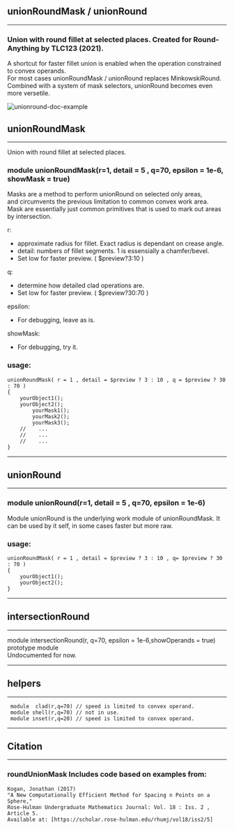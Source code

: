 ## unionRoundMask / unionRound  
---
### Union with round fillet at selected places. Created for Round-Anything by TLC123 (2021).  
A shortcut for faster fillet union is enabled when the operation constrained to convex operands.  
For most cases unionRoundMask / unionRound replaces MinkowskiRound.  
Combined with a system of mask selectors, unionRound becomes even more versetile.

![unionround-doc-example](https://user-images.githubusercontent.com/10944617/130456818-c5fd43d1-e6df-4e88-8474-aed1a0c3ca31.png)

## unionRoundMask 
---
Union with round fillet at selected places.
### module unionRoundMask(r=1, detail = 5 , q=70, epsilon = 1e-6, showMask = true) 

Masks are a method to perform unionRound on selected only areas,  
and circumvents the previous limitation to common convex work area.  
Mask are essentially just common primitives that is used to mark out areas by intersection.

r:  
   * approximate radius for fillet. Exact radius is dependant on crease angle.  
   * detail: numbers of fillet segments. 1 is essensially  a chamfer/bevel.      
   * Set low for faster preview. ( $preview?3:10 )

q:  
   * determine how detailed clad operations are.    
   * Set low for faster preview. ( $preview?30:70 )

epsilon:   
   * For debugging, leave as is.

showMask:  
   * For debugging, try it.

### usage:
````
unionRoundMask( r = 1 , detail = $preview ? 3 : 10 , q = $preview ? 30 : 70 )
{
    yourObject1();
    yourObject2();
        yourMask1();
        yourMask2();
        yourMask3();
    //    ...
    //    ...
    //    ...
}
````

---
## unionRound
---
### module unionRound(r=1, detail = 5 , q=70,  epsilon = 1e-6)

Module unionRound is the underlying work module of unionRoundMask. 
It can be used by it self, in some cases faster but more raw.

### usage:
````
unionRoundMask( r = 1 , detail = $preview ? 3 : 10 , q= $preview ? 30 : 70 )
{
    yourObject1();
    yourObject2();
}
````

---
## intersectionRound
---
module intersectionRound(r, q=70,  epsilon = 1e-6,showOperands = true) 
prototype module  
Undocumented for now.  

--- 
## helpers
---
````
 module  clad(r,q=70) // speed is limited to convex operand.   
 module shell(r,q=70) // not in use.   
 module inset(r,q=20) // speed is limited to convex operand.   
````
---
## Citation        
---
### roundUnionMask Includes code based on examples from:  
    Kogan, Jonathan (2017)  
    "A New Computationally Efficient Method for Spacing n Points on a Sphere,"  
    Rose-Hulman Undergraduate Mathematics Journal: Vol. 18 : Iss. 2 , Article 5.  
    Available at: [https://scholar.rose-hulman.edu/rhumj/vol18/iss2/5]  
